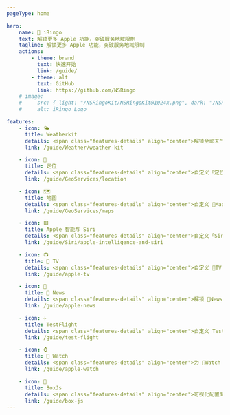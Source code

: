 ```yaml
---
pageType: home

hero:
    name:  iRingo
    text: 解锁更多 Apple 功能，突破服务地域限制
    tagline: 解锁更多 Apple 功能，突破服务地域限制
    actions:
        - theme: brand
          text: 快速开始
          link: /guide/
        - theme: alt
          text: GitHub
          link: https://github.com/NSRingo
    # image:
    #     src: { light: "/NSRingoKit/NSRingoKit@1024x.png", dark: "/NSRingoKit/NSRingoKit@1024x.png" }
    #     alt: iRingo Logo

features:
    - icon: 🌤
      title: Weatherkit
      details: <span class="features-details" align="center">解锁全部天气数据类型<br>替换「空气质量」数据<br>添加「未来一小时降水强度」</span>
      link: /guide/Weather/weather-kit

    - icon: 📍
      title: 定位
      details: <span class="features-details" align="center">自定义「定位服务」<br>通过「基于网络的地区检测」结果始终为用户设置的地区</span>
      link: /guide/GeoServices/location

    - icon: 🗺️
      title: 地图
      details: <span class="features-details" align="center">自定义 Maps app<br>添加国际版功能<br>自定义服务版本</span>
      link: /guide/GeoServices/maps

    - icon: 🟥
      title: Apple 智能与 Siri
      details: <span class="features-details" align="center">自定义「Siri 请求」功能与服务版本</span>
      link: /guide/Siri/apple-intelligence-and-siri

    - icon: 📺
      title:  TV
      details: <span class="features-details" align="center">自定义 TV app<br>自选启用的板块、栏目及语言</span>
      link: /guide/apple-tv

    - icon: 📰
      title:  News
      details: <span class="features-details" align="center">解锁 News app 使用<br>自定义部分设置与功能</span>
      link: /guide/apple-news

    - icon: ✈
      title: TestFlight
      details: <span class="features-details" align="center">自定义 TestFlight app<br>修改国家或区域代码<br>多账号保存与切换<br>强制启用通用应用支持</span>
      link: /guide/test-flight

    - icon: ⌚️
      title:  Watch
      details: <span class="features-details" align="center">为 Watch 进行单独设置</span>
      link: /guide/apple-watch

    - icon: 🧰
      title: BoxJs
      details: <span class="features-details" align="center">可视化配置面板</span>
      link: /guide/box-js
---
```

